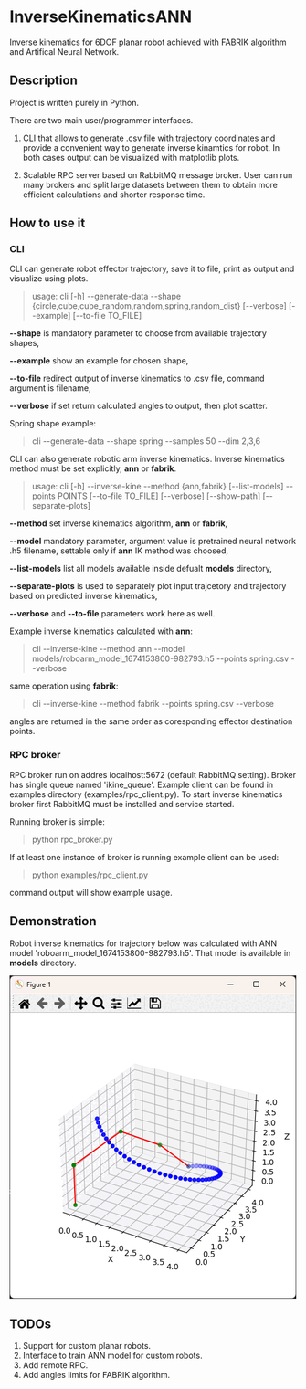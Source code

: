 # InverseKinematicsANN
Inverse kinematics for 6DOF planar robot achieved with FABRIK algorithm and Artifical Neural Network.

## Description
Project is written purely in Python.

There are two main user/programmer interfaces. 

1. CLI that allows to generate .csv file with trajectory coordinates and provide a convenient way to generate inverse kinamtics for robot. In both cases output can be visualized with matplotlib plots.

2. Scalable RPC server based on RabbitMQ message broker. User can run many brokers and split large datasets between them to obtain more efficient calculations and shorter response time.

## How to use it
### CLI
CLI can generate robot effector trajectory, save it to file, print as output and visualize using plots.

> usage: cli [-h] --generate-data --shape {circle,cube,cube_random,random,spring,random_dist} [--verbose] [--example] [--to-file TO_FILE]

**--shape** is mandatory parameter to choose from available trajectory shapes,

**--example** show an example for chosen shape,

**--to-file** redirect output of inverse kinematics to .csv file, command argument is filename,

**--verbose** if set return calculated angles to output, then plot scatter.

Spring shape example:

> cli --generate-data --shape spring --samples 50 --dim 2,3,6

CLI can also generate robotic arm inverse kinematics. Inverse kinematics method must be set explicitly, **ann** or **fabrik**.

> usage: cli [-h] --inverse-kine --method {ann,fabrik} [--list-models] --points POINTS [--to-file TO_FILE] [--verbose] [--show-path] [--separate-plots]

**--method** set inverse kinematics algorithm, **ann** or **fabrik**,

**--model** mandatory parameter, argument value is pretrained neural network .h5 filename, settable only if **ann** IK method was choosed,

**--list-models** list all models available inside defualt **models** directory,

**--separate-plots** is used to separately plot input trajcetory and trajectory based on predicted inverse kinematics,

**--verbose** and **--to-file** parameters work here as well.

Example inverse kinematics calculated with **ann**:

> cli --inverse-kine --method ann --model models/roboarm_model_1674153800-982793.h5 --points spring.csv --verbose

same operation using **fabrik**:

> cli --inverse-kine --method fabrik --points spring.csv --verbose

angles are returned in the same order as coresponding effector destination points.

### RPC broker
RPC broker run on addres localhost:5672 (default RabbitMQ setting). Broker has single queue named 'ikine_queue'. Example client can be found in examples directory (examples/rpc_client.py). To start inverse kinematics broker first RabbitMQ must be installed and service started.

Running broker is simple:

> python rpc_broker.py

If at least one instance of broker is running example client can be used:

> python examples/rpc_client.py

command output will show example usage.

## Demonstration

Robot inverse kinematics for trajectory below was calculated with ANN model 'roboarm_model_1674153800-982793.h5'. That model is available in **models** directory.

![](sample.gif)

## TODOs
1. Support for custom planar robots.
2. Interface to train ANN model for custom robots.
3. Add remote RPC.
4. Add angles limits for FABRIK algorithm.
